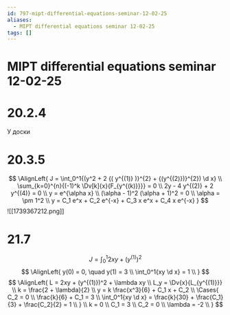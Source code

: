 ```yaml
---
id: 797-mipt-differential-equations-seminar-12-02-25
aliases:
  - MIPT differential equations seminar 12-02-25
tags: []
---
```


# MIPT differential equations seminar 12-02-25
# 20.2.4
У доски
# 20.3.5
$$
\AlignLeft{
J = \int_0^1{(y^2 + 2 {( y^{(1)} )}^{2} + {(y^{(2)})}^{2}) \d x} \\
\sum_{k=0}^{n}{(-1)^k \Dv[k]{x}{F_{y^{(k)}}}} = 0 \\
2y - 4 y^{(2)} + 2 y^{(4)} = 0 \\
y = e^{\alpha x} \\
(\alpha - 1)^2 (\alpha + 1)^2 = 0 \\
\alpha = \pm 1^2 \\
y = C_1 e^x + C_2 e^{-x} + C_3 x e^x + C_4 x e^{-x}
}
$$
![[1739367212.png]]

# 21.7
$$
J = \int_0^1{2xy + (y^{(1)})^2}
$$
$$
\AlignLeft{
y(0) = 0, \quad y(1) = 3 \\
\int_0^1{xy \d x} = 1 \\
}
$$
$$
\AlignLeft{
L = 2xy + (y^{(1)})^2 + \lambda xy \\
L_y = \Dv{x}{L_{y^{(1)}}} \\
k = \frac{2 + \lambda}{2} \\
y = k \frac{x^3}{6} + C_1 x + C_2 \\
\Cases{
C_2 = 0 \\
\frac{k}{6} + C_1 = 3 \\
\int_0^1{xy \d x} = \frac{k}{30} + \frac{C_1}{3} + \frac{C_2}{2} = 1 \\
} \\
k = 0 \\
C_1 = 3 \\
C_2 = 0 \\
\lambda = -2 \\
}
$$
